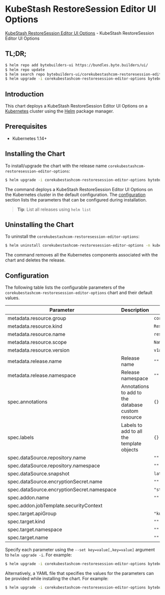 # KubeStash RestoreSession Editor UI Options

[KubeStash RestoreSession Editor UI Options](https://byte.builders) - KubeStash RestoreSession Editor UI Options

## TL;DR;

```bash
$ helm repo add bytebuilders-ui https://bundles.byte.builders/ui/
$ helm repo update
$ helm search repo bytebuilders-ui/corekubestashcom-restoresession-editor-options --version=v0.11.0
$ helm upgrade -i corekubestashcom-restoresession-editor-options bytebuilders-ui/corekubestashcom-restoresession-editor-options -n kube-system --create-namespace --version=v0.11.0
```

## Introduction

This chart deploys a KubeStash RestoreSession Editor UI Options on a [Kubernetes](http://kubernetes.io) cluster using the [Helm](https://helm.sh) package manager.

## Prerequisites

- Kubernetes 1.14+

## Installing the Chart

To install/upgrade the chart with the release name `corekubestashcom-restoresession-editor-options`:

```bash
$ helm upgrade -i corekubestashcom-restoresession-editor-options bytebuilders-ui/corekubestashcom-restoresession-editor-options -n kube-system --create-namespace --version=v0.11.0
```

The command deploys a KubeStash RestoreSession Editor UI Options on the Kubernetes cluster in the default configuration. The [configuration](#configuration) section lists the parameters that can be configured during installation.

> **Tip**: List all releases using `helm list`

## Uninstalling the Chart

To uninstall the `corekubestashcom-restoresession-editor-options`:

```bash
$ helm uninstall corekubestashcom-restoresession-editor-options -n kube-system
```

The command removes all the Kubernetes components associated with the chart and deletes the release.

## Configuration

The following table lists the configurable parameters of the `corekubestashcom-restoresession-editor-options` chart and their default values.

|                 Parameter                  |                    Description                     |             Default             |
|--------------------------------------------|----------------------------------------------------|---------------------------------|
| metadata.resource.group                    |                                                    | <code>core.kubestash.com</code> |
| metadata.resource.kind                     |                                                    | <code>RestoreSession</code>     |
| metadata.resource.name                     |                                                    | <code>restoresessions</code>    |
| metadata.resource.scope                    |                                                    | <code>Namespaced</code>         |
| metadata.resource.version                  |                                                    | <code>v1alpha1</code>           |
| metadata.release.name                      | Release name                                       | <code>""</code>                 |
| metadata.release.namespace                 | Release namespace                                  | <code>""</code>                 |
| spec.annotations                           | Annotations to add to the database custom resource | <code>{}</code>                 |
| spec.labels                                | Labels to add to all the template objects          | <code>{}</code>                 |
| spec.dataSource.repository.name            |                                                    | <code>""</code>                 |
| spec.dataSource.repository.namespace       |                                                    | <code>""</code>                 |
| spec.dataSource.snapshot                   |                                                    | <code>latest</code>             |
| spec.dataSource.encryptionSecret.name      |                                                    | <code>""</code>                 |
| spec.dataSource.encryptionSecret.namespace |                                                    | <code>"stash"</code>            |
| spec.addon.name                            |                                                    | <code>""</code>                 |
| spec.addon.jobTemplate.securityContext     |                                                    | <code></code>                   |
| spec.target.apiGroup                       |                                                    | <code>"kubedb.com"</code>       |
| spec.target.kind                           |                                                    | <code>""</code>                 |
| spec.target.namespace                      |                                                    | <code>""</code>                 |
| spec.target.name                           |                                                    | <code>""</code>                 |


Specify each parameter using the `--set key=value[,key=value]` argument to `helm upgrade -i`. For example:

```bash
$ helm upgrade -i corekubestashcom-restoresession-editor-options bytebuilders-ui/corekubestashcom-restoresession-editor-options -n kube-system --create-namespace --version=v0.11.0 --set metadata.resource.group=core.kubestash.com
```

Alternatively, a YAML file that specifies the values for the parameters can be provided while
installing the chart. For example:

```bash
$ helm upgrade -i corekubestashcom-restoresession-editor-options bytebuilders-ui/corekubestashcom-restoresession-editor-options -n kube-system --create-namespace --version=v0.11.0 --values values.yaml
```
